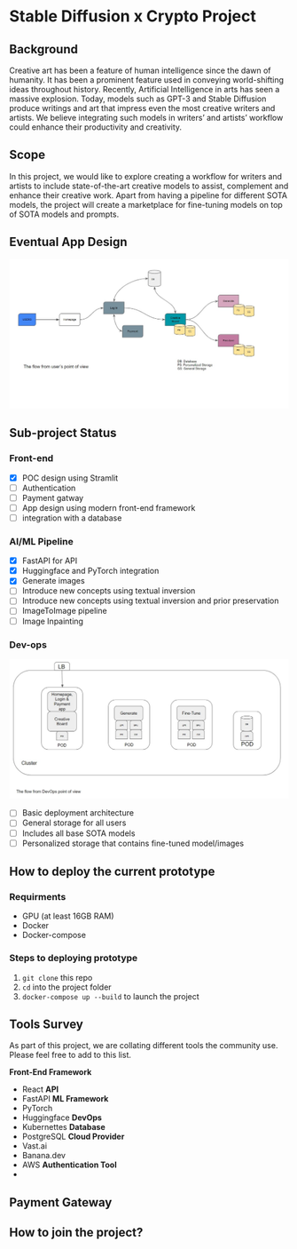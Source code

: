 # Stable Diffusion x Crypto Project 

## Background
Creative art has been a feature of human intelligence since the dawn of humanity. It has been a prominent feature used in conveying world-shifting ideas throughout history. Recently, Artificial Intelligence in arts has seen a massive explosion. Today, models such as GPT-3 and Stable Diffusion produce writings and art that impress even the most creative writers and artists. We believe integrating such models in writers’ and artists’ workflow could enhance their productivity and creativity. 

## Scope
In this project, we would like to explore creating a workflow for writers and artists to include state-of-the-art creative models to assist, complement and enhance their creative work. Apart from having a pipeline for different SOTA models, the project will create a marketplace for fine-tuning models on top of SOTA models and prompts.

## Eventual App Design 
![alt text](media/app.jpg)

## Sub-project Status
### Front-end
- [x] POC design using Stramlit
- [ ] Authentication 
- [ ] Payment gatway
- [ ] App design using modern front-end framework
- [ ] integration with a database

### AI/ML Pipeline
- [x] FastAPI for API
- [x] Huggingface and PyTorch integration
- [x] Generate images
- [ ] Introduce new concepts using textual inversion
- [ ] Introduce new concepts using textual inversion and prior preservation
- [ ] ImageToImage pipeline
- [ ] Image Inpainting

### Dev-ops
![alt text](media/devops.jpg)

- [ ] Basic deployment architecture
- [ ] General storage for all users
- [ ] Includes all base SOTA models
- [ ] Personalized storage that contains fine-tuned model/images  

## How to deploy the current prototype
### Requirments
- GPU (at least 16GB RAM)
- Docker
- Docker-compose

### Steps to deploying prototype
1. `git clone` this repo
2. `cd` into the project folder
3. `docker-compose up --build` to launch the project

## Tools Survey
As part of this project, we are collating different tools the community use. Please feel free to add to this list.

**Front-End Framework**
- React
**API**
- FastAPI
**ML Framework**
- PyTorch
- Huggingface
**DevOps**
- Kubernettes
**Database**
- PostgreSQL
**Cloud Provider**
- Vast.ai
- Banana.dev
- AWS
**Authentication Tool**
- 
**Payment Gateway**
- 

## How to join the project?

